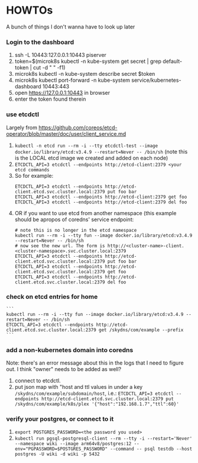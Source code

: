 # HOWTOs
A bunch of things I don't wanna have to look up later

### Login to the dashboard
1) ssh -L 10443:127.0.0.1:10443 piserver
1) token=$(microk8s kubectl -n kube-system get secret | grep default-token | cut -d " " -f1)
1) microk8s kubectl -n kube-system describe secret $token
1) microk8s kubectl port-forward -n kube-system service/kubernetes-dashboard 10443:443
1) open https://127.0.0.1:10443 in browser
1) enter the token found therein

### use etcdctl
Largely from https://github.com/coreos/etcd-operator/blob/master/doc/user/client_service.md
1) `kubectl -n etcd run --rm -i --tty etcdctl-test --image docker.io/library/etcd:v3.4.9 --restart=Never -- /bin/sh` (note this is the LOCAL etcd image we created and added on each node)
1) `ETCDCTL_API=3 etcdctl --endpoints http://etcd-client:2379 <your etcd commands`
1) So for example:
    ```
    ETCDCTL_API=3 etcdctl --endpoints http://etcd-client.etcd.svc.cluster.local:2379 put foo bar
    ETCDCTL_API=3 etcdctl --endpoints http://etcd-client:2379 get foo
    ETCDCTL_API=3 etcdctl --endpoints http://etcd-client:2379 del foo
    ```
1) OR if you want to use etcd from another namespace (this example should be apropos of coredns' service endpoint:
    ```
    # note this is no longer in the etcd namespace
    kubectl run --rm -i --tty fun --image docker.io/library/etcd:v3.4.9 --restart=Never -- /bin/sh
    # now see the new url. The form is http://<cluster-name>-client.<cluster-namespace>.svc.cluster.local:2379
    ETCDCTL_API=3 etcdctl --endpoints http://etcd-client.etcd.svc.cluster.local:2379 put foo bar
    ETCDCTL_API=3 etcdctl --endpoints http://etcd-client.etcd.svc.cluster.local:2379 get foo
    ETCDCTL_API=3 etcdctl --endpoints http://etcd-client.etcd.svc.cluster.local:2379 del foo
    ```

### check on etcd entries for home
    ```
    kubectl run --rm -i --tty fun --image docker.io/library/etcd:v3.4.9 --restart=Never -- /bin/sh
    ETCDCTL_API=3 etcdctl --endpoints http://etcd-client.etcd.svc.cluster.local:2379 get /skydns/com/example --prefix
    ```

### add a non-kubernetes domain into coredns
Note: there's an error message about this in the logs that I need to figure out. I think "owner" needs to be added as well?
1) connect to etcdctl.
1) put json map with "host and ttl values in under a key `/skydns/com/example/subdomain/host`, i.e.: `ETCDCTL_API=3 etcdctl --endpoints http://etcd-client.etcd.svc.cluster.local:2379 put /skydns/com/example/k8s/plex '{"host":"192.168.1.7","ttl":60}'`

### verify your postgres, or connect to it
1) `export POSTGRES_PASSWORD=<the password you used>`
1) `kubectl run pgsql-postgresql-client --rm --tty -i --restart='Never' --namespace wiki --image arm64v8/postgres:12 --env="PGPASSWORD=$POSTGRES_PASSWORD" --command -- psql testdb --host postgres -U wiki -d wiki -p 5432`

